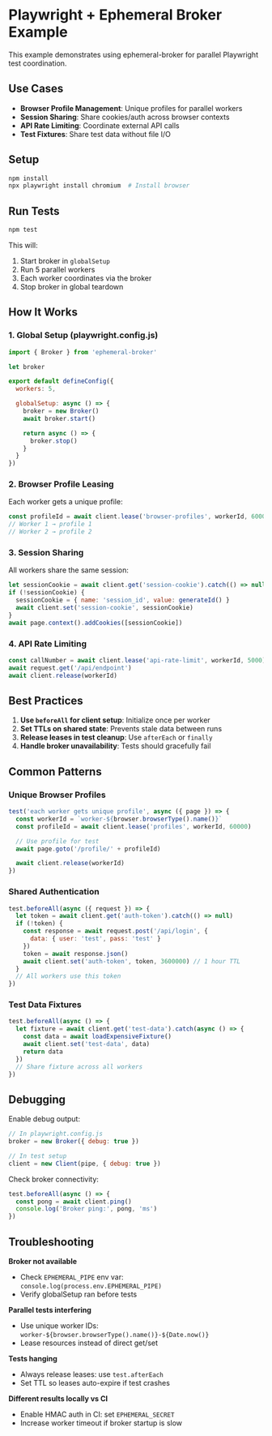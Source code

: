 # Playwright + Ephemeral Broker Example

This example demonstrates using ephemeral-broker for parallel Playwright test coordination.

## Use Cases

- **Browser Profile Management**: Unique profiles for parallel workers
- **Session Sharing**: Share cookies/auth across browser contexts
- **API Rate Limiting**: Coordinate external API calls
- **Test Fixtures**: Share test data without file I/O

## Setup

```bash
npm install
npx playwright install chromium  # Install browser
```

## Run Tests

```bash
npm test
```

This will:

1. Start broker in `globalSetup`
2. Run 5 parallel workers
3. Each worker coordinates via the broker
4. Stop broker in global teardown

## How It Works

### 1. Global Setup (playwright.config.js)

```javascript
import { Broker } from 'ephemeral-broker'

let broker

export default defineConfig({
  workers: 5,

  globalSetup: async () => {
    broker = new Broker()
    await broker.start()

    return async () => {
      broker.stop()
    }
  }
})
```

### 2. Browser Profile Leasing

Each worker gets a unique profile:

```javascript
const profileId = await client.lease('browser-profiles', workerId, 60000)
// Worker 1 → profile 1
// Worker 2 → profile 2
```

### 3. Session Sharing

All workers share the same session:

```javascript
let sessionCookie = await client.get('session-cookie').catch(() => null)
if (!sessionCookie) {
  sessionCookie = { name: 'session_id', value: generateId() }
  await client.set('session-cookie', sessionCookie)
}
await page.context().addCookies([sessionCookie])
```

### 4. API Rate Limiting

```javascript
const callNumber = await client.lease('api-rate-limit', workerId, 5000)
await request.get('/api/endpoint')
await client.release(workerId)
```

## Best Practices

1. **Use `beforeAll` for client setup**: Initialize once per worker
2. **Set TTLs on shared state**: Prevents stale data between runs
3. **Release leases in test cleanup**: Use `afterEach` or `finally`
4. **Handle broker unavailability**: Tests should gracefully fail

## Common Patterns

### Unique Browser Profiles

```javascript
test('each worker gets unique profile', async ({ page }) => {
  const workerId = `worker-${browser.browserType().name()}`
  const profileId = await client.lease('profiles', workerId, 60000)

  // Use profile for test
  await page.goto('/profile/' + profileId)

  await client.release(workerId)
})
```

### Shared Authentication

```javascript
test.beforeAll(async ({ request }) => {
  let token = await client.get('auth-token').catch(() => null)
  if (!token) {
    const response = await request.post('/api/login', {
      data: { user: 'test', pass: 'test' }
    })
    token = await response.json()
    await client.set('auth-token', token, 3600000) // 1 hour TTL
  }
  // All workers use this token
})
```

### Test Data Fixtures

```javascript
test.beforeAll(async () => {
  let fixture = await client.get('test-data').catch(async () => {
    const data = await loadExpensiveFixture()
    await client.set('test-data', data)
    return data
  })
  // Share fixture across all workers
})
```

## Debugging

Enable debug output:

```javascript
// In playwright.config.js
broker = new Broker({ debug: true })

// In test setup
client = new Client(pipe, { debug: true })
```

Check broker connectivity:

```javascript
test.beforeAll(async () => {
  const pong = await client.ping()
  console.log('Broker ping:', pong, 'ms')
})
```

## Troubleshooting

**Broker not available**

- Check `EPHEMERAL_PIPE` env var: `console.log(process.env.EPHEMERAL_PIPE)`
- Verify globalSetup ran before tests

**Parallel tests interfering**

- Use unique worker IDs: `worker-${browser.browserType().name()}-${Date.now()}`
- Lease resources instead of direct get/set

**Tests hanging**

- Always release leases: use `test.afterEach`
- Set TTL so leases auto-expire if test crashes

**Different results locally vs CI**

- Enable HMAC auth in CI: set `EPHEMERAL_SECRET`
- Increase worker timeout if broker startup is slow
